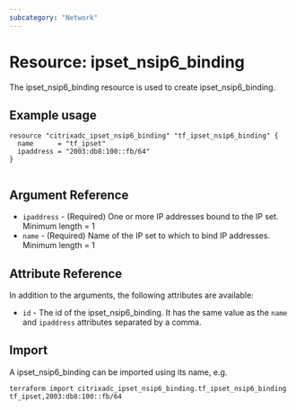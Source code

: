 ```yaml
---
subcategory: "Network"
---
```


# Resource: ipset_nsip6_binding

The ipset_nsip6_binding resource is used to create ipset_nsip6_binding.


## Example usage

```hcl
resource "citrixadc_ipset_nsip6_binding" "tf_ipset_nsip6_binding" {
  name      = "tf_ipset"
  ipaddress = "2003:db8:100::fb/64"
}


```


## Argument Reference

* `ipaddress` - (Required) One or more IP addresses bound to the IP set. Minimum length =  1
* `name` - (Required) Name of the IP set to which to bind IP addresses. Minimum length =  1


## Attribute Reference

In addition to the arguments, the following attributes are available:

* `id` - The id of the ipset_nsip6_binding. It has the same value as the `name` and `ipaddress` attributes separated by a comma.


## Import

A ipset_nsip6_binding can be imported using its name, e.g.

```shell
terraform import citrixadc_ipset_nsip6_binding.tf_ipset_nsip6_binding tf_ipset,2003:db8:100::fb/64
```
